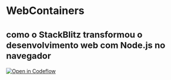 # WebContainers <br />  <br /> <small>como o StackBlitz transformou o desenvolvimento web com Node.js no navegador</small>


[![Open in Codeflow](https://developer.stackblitz.com/img/open_in_codeflow_small.svg)](https://stackblitz.com/~/github.com/ggdaltoso/tdc-2023)
